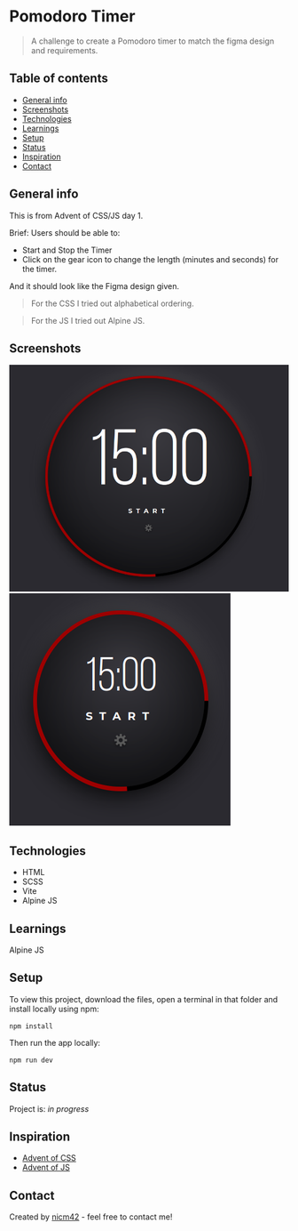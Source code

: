 # Pomodoro Timer

> A challenge to create a Pomodoro timer to match the figma design and requirements.

## Table of contents

- [General info](#general-info)
- [Screenshots](#screenshots)
- [Technologies](#technologies)
- [Learnings](#learnings)
- [Setup](#setup)
- [Status](#status)
- [Inspiration](#inspiration)
- [Contact](#contact)

## General info

This is from Advent of CSS/JS day 1.

Brief:
Users should be able to:

- Start and Stop the Timer
- Click on the gear icon to change the length (minutes and seconds) for the timer.

And it should look like the Figma design given.

> For the CSS I tried out alphabetical ordering.

> For the JS I tried out Alpine JS.

## Screenshots

![Screenshot](screenshot-desktop.png)
![Screenshot](screenshot-mobile.png)

## Technologies

- HTML
- SCSS
- Vite
- Alpine JS

## Learnings

Alpine JS

## Setup

To view this project, download the files, open a terminal in that folder and install locally using npm:

```
npm install
```

Then run the app locally:

```
npm run dev
```

## Status

Project is: _in progress_

## Inspiration

- [Advent of CSS](https://www.adventofcss.com/)
- [Advent of JS](https://www.adventofjs.com/)

## Contact

Created by [nicm42](https://twitter.com/nicm4242/) - feel free to contact me!

